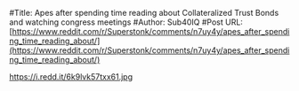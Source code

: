 #Title: Apes after spending time reading about Collateralized Trust Bonds and watching congress meetings
#Author: Sub40IQ
#Post URL: [https://www.reddit.com/r/Superstonk/comments/n7uy4y/apes_after_spending_time_reading_about/](https://www.reddit.com/r/Superstonk/comments/n7uy4y/apes_after_spending_time_reading_about/)


https://i.redd.it/6k9lvk57txx61.jpg